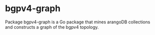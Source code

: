 # bgpv4-graph

Package bgpv4-graph is a Go package that mines arangoDB collections and constructs a graph of the bgpv4 topology.
